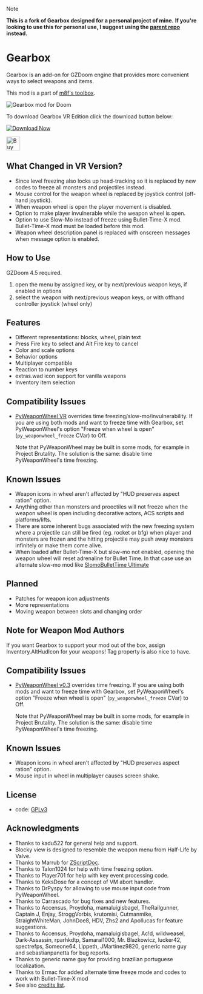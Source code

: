 > [!NOTE]
> **This is a fork of Gearbox designed for a personal project of mine.**
> **If you're looking to use this for personal use, I suggest using the [parent repo](https://github.com/mmaulwurff/gearbox) instead.**

# Gearbox

Gearbox is an add-on for GZDoom engine that provides more convenient ways to
select weapons and items.

This mod is a part of [m8f's toolbox](https://mmaulwurff.github.io/pages/toolbox).

![Gearbox mod for Doom](https://i.imgflip.com/7ak7cc.gif)

To download Gearbox VR Edition click the download button below:

[![Download Now](https://raster.shields.io/github/downloads/iAmErmac/gearbox/total)](https://github.com/iAmErmac/gearbox/releases/latest)

[<img src="https://cdn.ko-fi.com/cdn/kofi2.png?v=2" height="36" alt="Buy me a Cofee!">](https://ko-fi.com/ermac)

## What Changed in VR Version?
* Since level freezing also locks up head-tracking so it is replaced by new codes to freeze all monsters and projectiles instead.
* Mouse control for the weapon wheel is replaced by joystick control (off-hand joystick).
* When weapon wheel is open the player movement is disabled.
* Option to make player invulnerable while the weapon wheel is open.
* Option to use Slow-Mo instead of freeze using Bullet-Time-X mod. Bullet-Time-X mod must be loaded before this mod.
* Weapon wheel description panel is replaced with onscreen messages when message option is enabled.

## How to Use

GZDoom 4.5 required.

1. open the menu by assigned key, or by next/previous weapon keys, if enabled in options
2. select the weapon with next/previous weapon keys, or with offhand controller joystick (wheel only)

## Features

- Different representations: blocks, wheel, plain text
- Press Fire key to select and Alt Fire key to cancel
- Color and scale options
- Behavior options
- Multiplayer compatible
- Reaction to number keys
- extras.wad icon support for vanilla weapons
- Inventory item selection

## Compatibility Issues

- [PyWeaponWheel VR](https://github.com/iAmErmac/PyWeaponWheel-VR)
  overrides time freezing/slow-mo/invulnerability. If you are using both mods and want to freeze time with Gearbox, set PyWeaponWheel's option "Freeze when wheel is open" (`py_weaponwheel_freeze` CVar) to Off.

  Note that PyWeaponWheel may be built in some mods, for example in Project Brutality. The solution is the same: disable time PyWeaponWheel's time freezing.

## Known Issues

- Weapon icons in wheel aren't affected by "HUD preserves aspect ration" option.
- Anything other than monsters and proectiles will not freeze when the weapon wheel is open including decorative actors, ACS scripts and platforms/lifts.
- There are some inherent bugs associated with the new freezing system where a projectile can still be fired (eg. rocket or bfg) when player and monsters are frozen and the hitting projectile may push away monsters infinitely or make them come alive.
- When loaded after Bullet-Time-X but slow-mo not enabled, opening the weapon wheel will reset adrenaline for Bullet Time. In that case use an alternate slow-mo mod like [SlomoBulletTime Ultimate](https://www.moddb.com/addons/slomobullettime-ultimate-r3)

## Planned

- Patches for weapon icon adjustments
- More representations
- Moving weapon between slots and changing order

## Note for Weapon Mod Authors

If you want Gearbox to support your mod out of the box, assign
Inventory.AltHudIcon for your weapons! Tag property is also nice to have.

## Compatibility Issues

- [PyWeaponWheel v0.3](https://forum.zdoom.org/viewtopic.php?f=43&t=61061)
  overrides time freezing. If you are using both mods and want to freeze time
  with Gearbox, set PyWeaponWheel's option "Freeze when wheel is open"
  (`py_weaponwheel_freeze` CVar) to Off.

  Note that PyWeaponWheel may be built in some mods, for example in Project
  Brutality. The solution is the same: disable time PyWeaponWheel's time
  freezing.

## Known Issues

- Weapon icons in wheel aren't affected by "HUD preserves aspect ration" option.
- Mouse input in wheel in multiplayer causes screen shake.

## License

- code: [GPLv3](copying.txt)

## Acknowledgments

- Thanks to kadu522 for general help and support.
- Blocky view is designed to resemble the weapon menu from Half-Life by Valve.
- Thanks to Marrub for [ZScriptDoc](https://github.com/marrub--/zdoom-doc).
- Thanks to Talon1024 for help with time freezing option.
- Thanks to Player701 for help with key event processing code.
- Thanks to KeksDose for a concept of VM abort handler.
- Thanks to DrPyspy for allowing to use mouse input code from PyWeaponWheel.
- Thanks to Carrascado for bug fixes and new features.
- Thanks to Accensus, Proydoha, mamaluigisbagel, TheRailgunner, Captain J,
  Enjay, StroggVorbis, krutomisi, Cutmanmike, StraightWhiteMan, JohnDoe8, HDV,
  Zhs2 and Apollucas for feature suggestions.
- Thanks to Accensus, Proydoha, mamaluigisbagel, Ac!d, wildweasel,
  Dark-Assassin, rparhkdtp, Samarai1000, Mr. Blazkowicz, lucker42, spectrefps,
  Someone64, Lippeth, JMartinez9820, generic name guy and sebastianpanetta for
  bug reports.
- Thanks to generic name guy for providing brazilian portuguese localization.
- Thanks to Ermac for added alternate time freeze mode and codes to work with Bullet-Time-X mod
- See also [credits list](credits.md).
